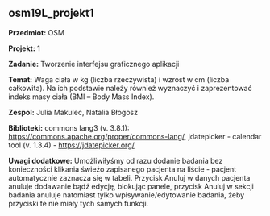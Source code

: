 ## osm19L_projekt1

**Przedmiot:** OSM

**Projekt:** 1

**Zadanie:**  Tworzenie interfejsu graficznego aplikacji

**Temat:** Waga ciała w kg (liczba rzeczywista) i wzrost w cm (liczba całkowita). Na ich
           podstawie należy również wyznaczyć i zaprezentować indeks masy ciała (BMI – Body Mass Index).

**Zespol:** Julia Makulec, Natalia Błogosz

**Biblioteki:** commons lang3 (v. 3.8.1): https://commons.apache.org/proper/commons-lang/,  jdatepicker - calendar tool (v. 1.3.4) - https://jdatepicker.org/

**Uwagi dodatkowe:** Umożliwiłyśmy od razu dodanie badania bez konieczności klikania świeżo zapisanego pacjenta na liście - pacjent automatycznie zaznacza się w tabeli. Przycisk Anuluj w danych pacjenta anuluje dodawanie bądź edycję, blokując panele, przycisk Anuluj w sekcji badania anuluje natomiast tylko wpisywanie/edytowanie badania, żeby przyciski te nie miały tych samych funkcji.